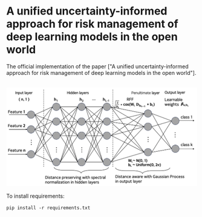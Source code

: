 # A unified uncertainty-informed approach for risk management of deep learning models in the open world

The official implementation of the paper ["A unified uncertainty-informed approach for risk management of deep learning models in the open world"].

&nbsp;
![The RFF-networks](RFF-networks.png)


To install requirements:
```setup
pip install -r requirements.txt
```


